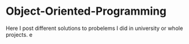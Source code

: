 # Object-Oriented-Programming

Here I post different solutions to probelems I did in university or whole projects.
e
